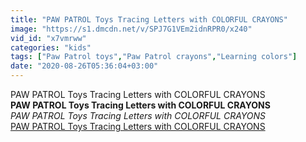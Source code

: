 ```yaml
---
title: "PAW PATROL Toys Tracing Letters with COLORFUL CRAYONS"
image: "https://s1.dmcdn.net/v/SPJ7G1VEm2idnRPR0/x240"
vid_id: "x7vmrww"
categories: "kids"
tags: ["Paw Patrol toys","Paw Patrol crayons","Learning colors"]
date: "2020-08-26T05:36:04+03:00"
---
```

PAW PATROL Toys Tracing Letters with COLORFUL CRAYONS<br><b>PAW PATROL Toys Tracing Letters with COLORFUL CRAYONS</b><br> <i>PAW PATROL Toys Tracing Letters with COLORFUL CRAYONS</i><br> <u>PAW PATROL Toys Tracing Letters with COLORFUL CRAYONS</u>
